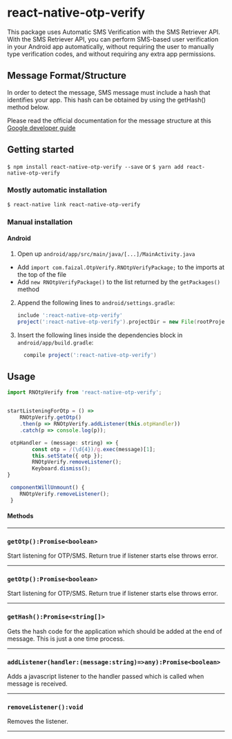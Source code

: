 
# react-native-otp-verify
This package uses Automatic SMS Verification with the SMS Retriever API.
With the SMS Retriever API, you can perform SMS-based user verification in your Android app automatically, without requiring the user to manually type verification codes, and without requiring any extra app permissions.

 ## Message Format/Structure
 In order to detect the message, SMS message must include a hash that identifies your app. This hash can be obtained by using the getHash() method below.

 Please read the official documentation for the message structure at this
[Google developer guide](https://developers.google.com/identity/sms-retriever/verify)

## Getting started

`$ npm install react-native-otp-verify --save`
 or
`$ yarn add react-native-otp-verify`
### Mostly automatic installation

`$ react-native link react-native-otp-verify`

### Manual installation


#### Android

1. Open up `android/app/src/main/java/[...]/MainActivity.java`
  - Add `import com.faizal.OtpVerify.RNOtpVerifyPackage;` to the imports at the top of the file
  - Add `new RNOtpVerifyPackage()` to the list returned by the `getPackages()` method
2. Append the following lines to `android/settings.gradle`:
  	```gradle
  	include ':react-native-otp-verify'
  	project(':react-native-otp-verify').projectDir = new File(rootProject.projectDir, 	'../node_modules/react-native-otp-verify/android')
  	```
3. Insert the following lines inside the dependencies block in `android/app/build.gradle`:
  	```gradle
      compile project(':react-native-otp-verify')
  	```


## Usage
```javascript
import RNOtpVerify from 'react-native-otp-verify';


startListeningForOtp = () =>
    RNOtpVerify.getOtp()
    .then(p => RNOtpVerify.addListener(this.otpHandler))
    .catch(p => console.log(p));

 otpHandler = (message: string) => {
        const otp = /(\d{4})/g.exec(message)[1];
        this.setState({ otp });
        RNOtpVerify.removeListener();
        Keyboard.dismiss();
}

 componentWillUnmount() {
    RNOtpVerify.removeListener();
 }
```

#### Methods
---
### `getOtp():Promise<boolean>`

Start listening for OTP/SMS. Return true if listener starts else throws error.

---
### `getOtp():Promise<boolean>`

Start listening for OTP/SMS. Return true if listener starts else throws error.

---
### `getHash():Promise<string[]>`

Gets the hash code for the application which should be added at the end of message.
This is just a one time process.

---
### `addListener(handler:(message:string)=>any):Promise<boolean>`

Adds a javascript listener to the handler passed which is called when message is received.

---
### `removeListener():void`

Removes the listener.

---
